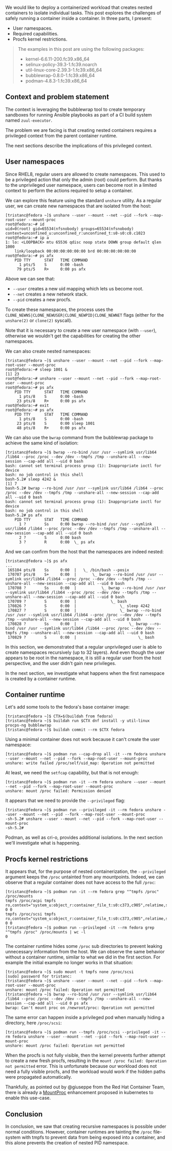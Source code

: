We would like to deploy a containerized workload that creates nested containers to isolate individual tasks.
This post explores the challenges of safely running a container inside a container.
In three parts, I present:

- User namespaces.
- Required capabilities.
- Procfs kernel restrictions.

> The examples in this post are using the following packages:
> - kernel-6.6.11-200.fc39.x86_64
> - selinux-policy-39.3-1.fc39.noarch
> - util-linux-core-2.39.3-1.fc39.x86_64
> - bubblewrap-0.8.0-1.fc39.x86_64
> - podman-4.8.3-1.fc39.x86_64


## Context and problem statement

The context is leveraging the bubblewrap tool to create temporary sandboxes for running Ansible playbooks as part of a CI build system named `zuul-executor`.

The problem we are facing is that creating nested containers requires a privileged context from the parent container runtime.

The next sections describe the implications of this privileged context.

## User namespaces

Since RHEL8, regular users are allowed to create namespaces.
This used to be a privileged action that only the admin (root) could perform.
But thanks to the unprivileged user namespace, users can become root in a limited context to perform the actions required to setup a container.

We can explore this feature using the standard `unshare` utility.
As a regular user, we can create new namespaces that are isolated from the host:

```ShellSession
[tristanc@fedora ~]$ unshare --user --mount --net --pid --fork --map-root-user --mount-proc
root@fedora:~# id
uid=0(root) gid=65534(nfsnobody) groups=65534(nfsnobody) context=unconfined_u:unconfined_r:unconfined_t:s0-s0:c0.c1023
root@fedora:~# ip a
1: lo: <LOOPBACK> mtu 65536 qdisc noop state DOWN group default qlen 1000
    link/loopback 00:00:00:00:00:00 brd 00:00:00:00:00:00
root@fedora:~# ps afx
    PID TTY      STAT   TIME COMMAND
      1 pts/5    S      0:00 -bash
     79 pts/5    R+     0:00 ps afx
```

Above we can see that:

- `--user` creates a new uid mapping which lets us become root.
- `--net` creates a new network stack.
- `--pid` creates a new procfs.

To create these namespaces, the process uses the `CLONE_NEWNS|CLONE_NEWUSER|CLONE_NEWPID|CLONE_NEWNET` flags (either for the `unshare(2)` or `clone(2)` syscall).

Note that it is necessary to create a new user namespace (with `--user`), otherwise we wouldn't get the capabilities for creating the other namespaces.

We can also create nested namespaces:

```ShellSession
[tristanc@fedora ~]$ unshare --user --mount --net --pid --fork --map-root-user --mount-proc
root@fedora:~# sleep 1001 &
[1] 23
root@fedora:~# unshare --user --mount --net --pid --fork --map-root-user --mount-proc
root@fedora:~# ps afx
    PID TTY      STAT   TIME COMMAND
      1 pts/8    S      0:00 -bash
     23 pts/8    R+     0:00 ps afx
root@fedora:~# exit
root@fedora:~# ps afx
    PID TTY      STAT   TIME COMMAND
      1 pts/8    S      0:00 -bash
     23 pts/8    S      0:00 sleep 1001
     48 pts/8    R+     0:00 ps afx
```

We can also use the `bwrap` command from the bubblewrap package to achieve the same kind of isolation:

```ShellSession
[tristanc@fedora ~]$ bwrap --ro-bind /usr /usr --symlink usr/lib64 /lib64 --proc /proc --dev /dev --tmpfs /tmp --unshare-all --new-session --cap-add all --uid 0 bash
bash: cannot set terminal process group (1): Inappropriate ioctl for device
bash: no job control in this shell
bash-5.2# sleep 4242 &
[1] 7
bash-5.2# bwrap --ro-bind /usr /usr --symlink usr/lib64 /lib64 --proc /proc --dev /dev --tmpfs /tmp --unshare-all --new-session --cap-add all --uid 0 bash
bash: cannot set terminal process group (1): Inappropriate ioctl for device
bash: no job control in this shell
bash-5.2# ps afx
    PID TTY      STAT   TIME COMMAND
      1 ?        Ss     0:00 bwrap --ro-bind /usr /usr --symlink usr/lib64 /lib64 --proc /proc --dev /dev --tmpfs /tmp --unshare-all --new-session --cap-add all --uid 0 bash
      2 ?        S      0:00 bash
      3 ?        R      0:00  \_ ps afx
```

And we can confirm from the host that the namespaces are indeed nested:

```ShellSession
[tristanc@fedora ~]$ ps afx
...
 165104 pts/8    Ss     0:00  |   \_ /bin/bash --posix
 170707 pts/8    S+     0:00  |       \_ bwrap --ro-bind /usr /usr --symlink usr/lib64 /lib64 --proc /proc --dev /dev --tmpfs /tmp --unshare-all --new-session --cap-add all --uid 0 bash
 170708 ?        Ss     0:00  |           \_ bwrap --ro-bind /usr /usr --symlink usr/lib64 /lib64 --proc /proc --dev /dev --tmpfs /tmp --unshare-all --new-session --cap-add all --uid 0 bash
 170709 ?        S      0:00  |               \_ bash
 170826 ?        S      0:00  |                   \_ sleep 4242
 170827 ?        S      0:00  |                   \_ bwrap --ro-bind /usr /usr --symlink usr/lib64 /lib64 --proc /proc --dev /dev --tmpfs /tmp --unshare-all --new-session --cap-add all --uid 0 bash
 170828 ?        Ss     0:00  |                       \_ bwrap --ro-bind /usr /usr --symlink usr/lib64 /lib64 --proc /proc --dev /dev --tmpfs /tmp --unshare-all --new-session --cap-add all --uid 0 bash
 170829 ?        S      0:00  |                           \_ bash
```

In this section, we demonstrated that a regular unprivileged user is able to create namespaces recursively (up to 32 layers).
And even though the user appears to be root in the namespace, it is still a regular user from the host perspective, and the user didn't gain new privileges.

In the next section, we investigate what happens when the first namespace is created by a container runtime.

## Container runtime

Let's add some tools to the fedora's base container image:

```
[tristanc@fedora ~]$ CTX=$(buildah from fedora)
[tristanc@fedora ~]$ buildah run $CTX dnf install -y util-linux procps-ng bubblewrap
[tristanc@fedora ~]$ buildah commit --rm $CTX fedora
```

Using a minimal container does not work because it can't create the user namespace:

```
[tristanc@fedora ~]$ podman run --cap-drop all -it --rm fedora unshare --user --mount --net --pid --fork --map-root-user --mount-proc
unshare: write failed /proc/self/uid_map: Operation not permitted
```

At least, we need the `setfcap` capability, but that is not enough:

```
[tristanc@fedora ~]$ podman run -it --rm fedora unshare --user --mount --net --pid --fork --map-root-user --mount-proc
unshare: mount /proc failed: Permission denied
```

It appears that we need to provide the `--privileged` flag:

```
[tristanc@fedora ~]$ podman run --privileged -it --rm fedora unshare --user --mount --net --pid --fork --map-root-user --mount-proc
-sh-5.2# unshare --user --mount --net --pid --fork --map-root-user --mount-proc
-sh-5.2#
```

Podman, as well as cri-o, provides additional isolations.
In the next section we'll investigate what is happening.


## Procfs kernel restrictions

It appears that, for the purpose of nested containerization, the `--privileged` argument keeps the `/proc` untainted from any mountpoints.
Indeed, we can observe that a regular container does not have access to the full `/proc`:

```
[tristanc@fedora ~]$ podman run -it --rm fedora grep "^tmpfs /proc" /proc/mounts
tmpfs /proc/acpi tmpfs ro,context="system_u:object_r:container_file_t:s0:c373,c905",relatime,size=0k,uid=1000,gid=1000,inode64 0 0
tmpfs /proc/scsi tmpfs ro,context="system_u:object_r:container_file_t:s0:c373,c905",relatime,size=0k,uid=1000,gid=1000,inode64 0 0
[tristanc@fedora ~]$ podman run --privileged -it --rm fedora grep "^tmpfs /proc" /proc/mounts | wc -l
0
```

The container runtime hides some `/proc` sub directories to prevent leaking unnecessary information from the host.
We can observe the same behavior without a container runtime, similar to what we did in the first section.
For example the initial example no longer works in that situation:

```
[tristanc@fedora ~]$ sudo mount -t tmpfs none /proc/scsi
[sudo] password for tristanc:
[tristanc@fedora ~]$ unshare --user --mount --net --pid --fork --map-root-user --mount-proc
unshare: mount /proc failed: Operation not permitted
[tristanc@fedora ~]$ bwrap --ro-bind /usr /usr --symlink usr/lib64 /lib64 --proc /proc --dev /dev --tmpfs /tmp --unshare-all --new-session --cap-add all --uid 0 ps afx
bwrap: Can't mount proc on /newroot/proc: Operation not permitted
```

The same error can happen inside a privileged pod when manually hiding a directory, here `/proc/scsi`:

```
[tristanc@fedora ~]$ podman run --tmpfs /proc/scsi --privileged -it --rm fedora unshare --user --mount --net --pid --fork --map-root-user --mount-proc
unshare: mount /proc failed: Operation not permitted
```

When the procfs is not fully visible, then the kernel prevents further attempt to create a new fresh procfs, resulting in the `mount /proc failed: Operation not permitted` error.
This is unfortunate because our workload does not need a fully visible procfs, and the workload would work if the hidden paths were propagated automatically.

Thankfully, as pointed out by @giuseppe from the Red Hat Container Team, there is already a [MountProc](https://github.com/kubernetes/enhancements/issues/4265)
enhancement proposed in kubernetes to enable this use-case.


## Conclusion

In conclusion, we saw that creating recursive namespaces is possible under normal conditions.
However, container runtimes are tainting the `/proc` file-system with tmpfs to prevent data
from being exposed into a container, and this alone prevents the creation of nested PID namespace.
